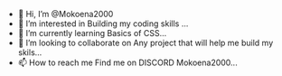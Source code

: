 - 👋 Hi, I’m @Mokoena2000
- 👀 I’m interested in Building my coding skills ...
- 🌱 I’m currently learning Basics of CSS...
- 💞️ I’m looking to collaborate on Any project that will help me build my skils...
- 📫 How to reach me Find me on DISCORD Mokoena2000...

<!---
Mokoena2000/Mokoena2000 is a ✨ special ✨ repository because its `README.md` (this file) appears on your GitHub profile.
You can click the Preview link to take a look at your changes.
--->

